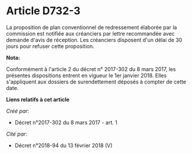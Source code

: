 # Article D732-3

La proposition de plan conventionnel de redressement élaborée par la commission est notifiée aux créanciers par lettre
recommandée avec demande d'avis de réception. Les créanciers disposent d'un délai de 30 jours pour refuser cette proposition.

**Nota:**

Conformément à l'article 2 du décret n° 2017-302 du 8 mars 2017, les présentes dispositions entrent en vigueur le 1er janvier
2018. Elles s'appliquent aux dossiers de surendettement déposés à compter de cette date.

**Liens relatifs à cet article**

_Créé par_:

  - Décret n°2017-302 du 8 mars 2017 - art. 1

_Cité par_:

  - Décret n°2018-94 du 13 février 2018 (V)
